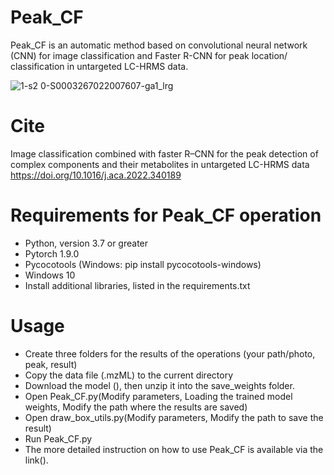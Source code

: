 # Peak_CF
Peak_CF is an automatic method based on convolutional neural network (CNN) for image classification and Faster R-CNN for peak location/ classification in untargeted LC-HRMS data.

![1-s2 0-S0003267022007607-ga1_lrg](https://user-images.githubusercontent.com/109707707/180228801-f7531403-c59b-417f-a941-c8f919913054.jpg)

# Cite
Image classification combined with faster R–CNN for the peak detection of complex components and their metabolites in untargeted LC-HRMS data
https://doi.org/10.1016/j.aca.2022.340189

# Requirements for Peak_CF operation
* Python, version 3.7 or greater
* Pytorch 1.9.0
* Pycocotools (Windows: pip install pycocotools-windows)
* Windows 10
* Install additional libraries, listed in the requirements.txt

# Usage
* Create three folders for the results of the operations (your path/photo, peak, result)
* Copy the data file (.mzML) to the current directory
* Download the model (), then unzip it into the save_weights folder.
* Open Peak_CF.py(Modify parameters, Loading the trained model weights, Modify the path where the results are saved)
* Open draw_box_utils.py(Modify parameters, Modify the path to save the result)
* Run Peak_CF.py
* The more detailed instruction on how to use Peak_CF is available via the link().
